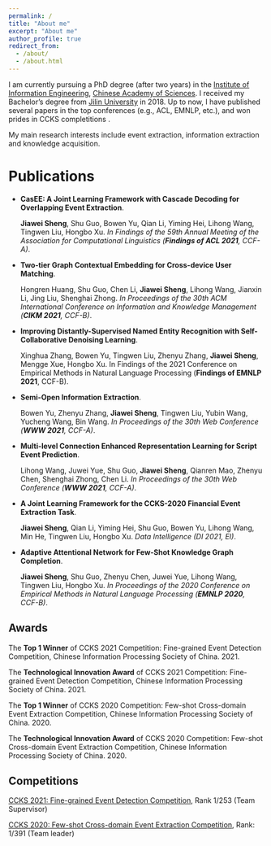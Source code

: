 ```yaml
---
permalink: /
title: "About me"
excerpt: "About me"
author_profile: true
redirect_from: 
  - /about/
  - /about.html
---
```


I am currently pursuing a PhD degree (after two years) in the [Institute of Information Engineering](http://www.iie.ac.cn/), [Chinese Academy of Sciences](https://www.ucas.ac.cn/). I received my Bachelor’s degree from [Jilin University](https://www.jlu.edu.cn/) in 2018.  Up to now, I have published several papers in the top conferences (e.g., ACL, EMNLP, etc.), and won prides in CCKS completitions . 

My main research interests include event extraction, information extraction and knowledge acquisition.


# Publications

- **CasEE: A Joint Learning Framework with Cascade Decoding for Overlapping Event Extraction**.

  **Jiawei Sheng**, Shu Guo, Bowen Yu, Qian Li, Yiming Hei, Lihong Wang, Tingwen Liu, Hongbo Xu. *In Findings of the 59th Annual Meeting of the Association for Computational Linguistics (**Findings of ACL 2021**, CCF-A)*.

- **Two-tier Graph Contextual Embedding for Cross-device User Matching**.

  Hongren Huang, Shu Guo, Chen Li, **Jiawei Sheng**, Lihong Wang, Jianxin Li, Jing Liu, Shenghai Zhong. *In Proceedings of the 30th ACM International Conference on Information and Knowledge Management (**CIKM 2021**, CCF-B)*.

- **Improving Distantly-Supervised Named Entity Recognition with Self-Collaborative Denoising Learning**.

  Xinghua Zhang, Bowen Yu, Tingwen Liu, Zhenyu Zhang, **Jiawei Sheng**, Mengge Xue, Hongbo Xu. In Findings of the 2021 Conference on Empirical Methods in Natural Language Processing (**Findings of EMNLP 2021**, CCF-B). 

- **Semi-Open Information Extraction**.

  Bowen Yu, Zhenyu Zhang, **Jiawei Sheng**, Tingwen Liu, Yubin Wang, Yucheng Wang, Bin Wang. *In Proceedings of  the 30th Web Conference (**WWW 2021**, CCF-A)*.

- **Multi-level Connection Enhanced Representation Learning for Script Event Prediction**.

  Lihong Wang, Juwei Yue, Shu Guo, **Jiawei Sheng**, Qianren Mao, Zhenyu Chen, Shenghai Zhong, Chen Li. *In Proceedings of  the 30th Web Conference (**WWW 2021**, CCF-A)*.

- **A Joint Learning Framework for the CCKS-2020 Financial Event Extraction Task**.

  **Jiawei Sheng**, Qian Li, Yiming Hei, Shu Guo, Bowen Yu, Lihong Wang, Min He, Tingwen Liu, Hongbo Xu.  *Data Intelligence (DI 2021, EI)*.

- **Adaptive Attentional Network for Few-Shot Knowledge Graph Completion**.

  **Jiawei Sheng**, Shu Guo, Zhenyu Chen, Juwei Yue, Lihong Wang, Tingwen Liu, Hongbo Xu. *In Proceedings of the 2020 Conference on Empirical Methods in Natural Language Processing (**EMNLP 2020**, CCF-B)*.




## Awards

The **Top 1 Winner** of CCKS 2021 Competition: Fine-grained Event Detection Competition, Chinese Information Processing Society of China. 2021.

The **Technological Innovation Award** of CCKS 2021 Competition: Fine-grained Event Detection Competition, Chinese Information Processing Society of China. 2021.

The **Top 1 Winner** of CCKS 2020 Competition: Few-shot Cross-domain Event Extraction Competition, Chinese Information Processing Society of China. 2020.

The **Technological Innovation Award** of CCKS 2020 Competition: Few-shot Cross-domain Event Extraction Competition, Chinese Information Processing Society of China. 2020.


## Competitions

[CCKS 2021: Fine-grained Event Detection Competition](http://sigkg.cn/ccks2021/), Rank 1/253 (Team Supervisor)

[CCKS 2020: Few-shot Cross-domain Event Extraction Competition](http://sigkg.cn/ccks2020/?page_id=69#task4), Rank: 1/391 (Team leader)

